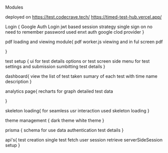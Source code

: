 Modules 

deployed on 
https://test.codecrave.tech/
https://timed-test-hub.vercel.app/

Login {
    Google Auth Login 
    jwt based session strategy
    single sign on no need to remember password
    used enxt auth
    google clod provider
}

pdf loading and viewing module{
    pdf worker.js 
    viewing and in ful screen pdf 

}

test setup {
    ui for test details 
    options or test screen 
    side menu for test settings and submission
    sumbitting test details
}

dashboard{
    view the list of test taken
    sumary of each test with time name description
}

analytics page{
    recharts for graph
    detailed test data

}

skeleton loading{
    for seamless usr interaction used skeleton loading 
}

theme management {
    dark theme
    white theme
}

prisma {
    schema for use data 
    authentication
    test details
}

api's{
    test creation 
    single test fetch
    user session retrieve
    serverSideSession setup
}